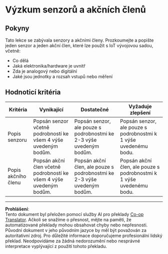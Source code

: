 <!--
CO_OP_TRANSLATOR_METADATA:
{
  "original_hash": "c5a568320b1159394108544807895337",
  "translation_date": "2025-08-27T22:34:10+00:00",
  "source_file": "1-getting-started/lessons/3-sensors-and-actuators/assignment.md",
  "language_code": "cs"
}
-->
# Výzkum senzorů a akčních členů

## Pokyny

Tato lekce se zabývala senzory a akčními členy. Prozkoumejte a popište jeden senzor a jeden akční člen, které lze použít s IoT vývojovou sadou, včetně:

* Co dělá
* Jaká elektronika/hardware je uvnitř
* Zda je analogový nebo digitální
* Jaké jsou jednotky a rozsah vstupů nebo měření

## Hodnoticí kritéria

| Kritéria | Vynikající | Dostatečné | Vyžaduje zlepšení |
| -------- | ---------- | ---------- | ----------------- |
| Popis senzoru | Popsán senzor včetně podrobností ke všem 4 výše uvedeným bodům. | Popsán senzor, ale pouze s podrobnostmi ke 2-3 výše uvedeným bodům. | Popsán senzor, ale pouze s podrobnostmi k 1 výše uvedenému bodu. |
| Popis akčního členu | Popsán akční člen včetně podrobností ke všem 4 výše uvedeným bodům. | Popsán akční člen, ale pouze s podrobnostmi ke 2-3 výše uvedeným bodům. | Popsán akční člen, ale pouze s podrobnostmi k 1 výše uvedenému bodu. |

---

**Prohlášení**:  
Tento dokument byl přeložen pomocí služby AI pro překlady [Co-op Translator](https://github.com/Azure/co-op-translator). Ačkoli se snažíme o přesnost, mějte na paměti, že automatizované překlady mohou obsahovat chyby nebo nepřesnosti. Původní dokument v jeho původním jazyce by měl být považován za autoritativní zdroj. Pro důležité informace doporučujeme profesionální lidský překlad. Neodpovídáme za žádná nedorozumění nebo nesprávné interpretace vyplývající z použití tohoto překladu.